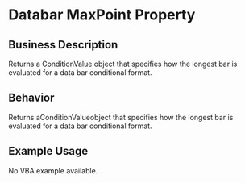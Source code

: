# Databar MaxPoint Property

## Business Description
Returns a ConditionValue object that specifies how the longest bar is evaluated for a data bar conditional format.

## Behavior
Returns aConditionValueobject that specifies how the longest bar is evaluated for a data bar conditional format.

## Example Usage
No VBA example available.